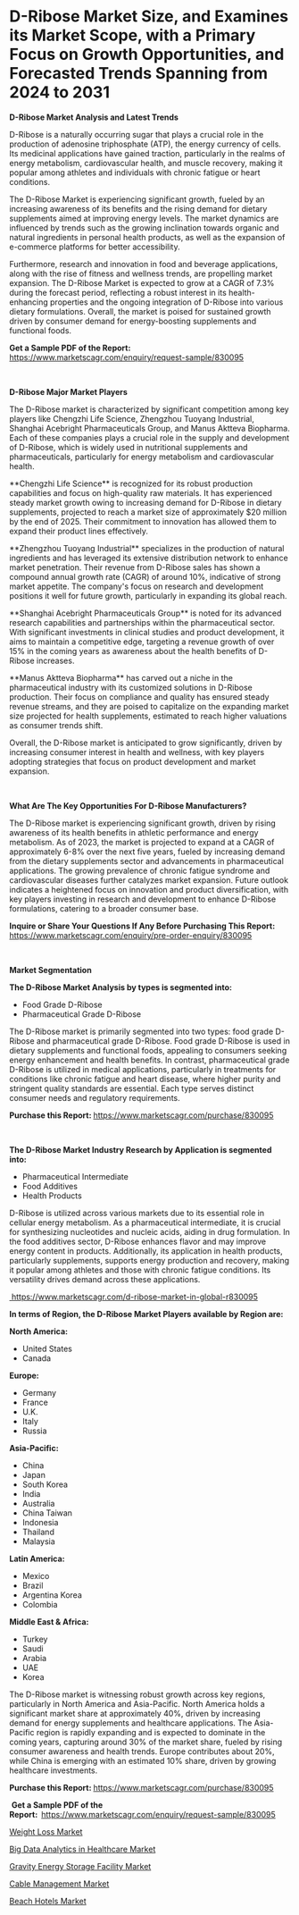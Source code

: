 <p><h1>D-Ribose Market Size, and Examines its Market Scope, with a Primary Focus on Growth Opportunities, and Forecasted Trends Spanning from 2024 to 2031</h1></p><p><strong>D-Ribose Market Analysis and Latest Trends</strong></p>
<p><p>D-Ribose is a naturally occurring sugar that plays a crucial role in the production of adenosine triphosphate (ATP), the energy currency of cells. Its medicinal applications have gained traction, particularly in the realms of energy metabolism, cardiovascular health, and muscle recovery, making it popular among athletes and individuals with chronic fatigue or heart conditions. </p><p>The D-Ribose Market is experiencing significant growth, fueled by an increasing awareness of its benefits and the rising demand for dietary supplements aimed at improving energy levels. The market dynamics are influenced by trends such as the growing inclination towards organic and natural ingredients in personal health products, as well as the expansion of e-commerce platforms for better accessibility.</p><p>Furthermore, research and innovation in food and beverage applications, along with the rise of fitness and wellness trends, are propelling market expansion. The D-Ribose Market is expected to grow at a CAGR of 7.3% during the forecast period, reflecting a robust interest in its health-enhancing properties and the ongoing integration of D-Ribose into various dietary formulations. Overall, the market is poised for sustained growth driven by consumer demand for energy-boosting supplements and functional foods.</p></p>
<p><strong>Get a Sample PDF of the Report:&nbsp;</strong> <a href="https://www.marketscagr.com/enquiry/request-sample/830095?utm_campaign=1339&utm_medium=2&utm_source=Github&utm_content=ia&utm_term=08102024&utm_id=d-ribose">https://www.marketscagr.com/enquiry/request-sample/830095</a></p>
<p>&nbsp;</p>
<p><strong>D-Ribose Major Market Players</strong></p>
<p><p>The D-Ribose market is characterized by significant competition among key players like Chengzhi Life Science, Zhengzhou Tuoyang Industrial, Shanghai Acebright Pharmaceuticals Group, and Manus Aktteva Biopharma. Each of these companies plays a crucial role in the supply and development of D-Ribose, which is widely used in nutritional supplements and pharmaceuticals, particularly for energy metabolism and cardiovascular health.</p><p>**Chengzhi Life Science** is recognized for its robust production capabilities and focus on high-quality raw materials. It has experienced steady market growth owing to increasing demand for D-Ribose in dietary supplements, projected to reach a market size of approximately $20 million by the end of 2025. Their commitment to innovation has allowed them to expand their product lines effectively.</p><p>**Zhengzhou Tuoyang Industrial** specializes in the production of natural ingredients and has leveraged its extensive distribution network to enhance market penetration. Their revenue from D-Ribose sales has shown a compound annual growth rate (CAGR) of around 10%, indicative of strong market appetite. The company's focus on research and development positions it well for future growth, particularly in expanding its global reach.</p><p>**Shanghai Acebright Pharmaceuticals Group** is noted for its advanced research capabilities and partnerships within the pharmaceutical sector. With significant investments in clinical studies and product development, it aims to maintain a competitive edge, targeting a revenue growth of over 15% in the coming years as awareness about the health benefits of D-Ribose increases.</p><p>**Manus Aktteva Biopharma** has carved out a niche in the pharmaceutical industry with its customized solutions in D-Ribose production. Their focus on compliance and quality has ensured steady revenue streams, and they are poised to capitalize on the expanding market size projected for health supplements, estimated to reach higher valuations as consumer trends shift.</p><p>Overall, the D-Ribose market is anticipated to grow significantly, driven by increasing consumer interest in health and wellness, with key players adopting strategies that focus on product development and market expansion.</p></p>
<p>&nbsp;</p>
<p><strong>What Are The Key Opportunities For D-Ribose Manufacturers?</strong></p>
<p><p>The D-Ribose market is experiencing significant growth, driven by rising awareness of its health benefits in athletic performance and energy metabolism. As of 2023, the market is projected to expand at a CAGR of approximately 6-8% over the next five years, fueled by increasing demand from the dietary supplements sector and advancements in pharmaceutical applications. The growing prevalence of chronic fatigue syndrome and cardiovascular diseases further catalyzes market expansion. Future outlook indicates a heightened focus on innovation and product diversification, with key players investing in research and development to enhance D-Ribose formulations, catering to a broader consumer base.</p></p>
<p><strong>Inquire or Share Your Questions If Any Before Purchasing This Report:</strong> <a href="https://www.marketscagr.com/enquiry/pre-order-enquiry/830095?utm_campaign=1339&utm_medium=2&utm_source=Github&utm_content=ia&utm_term=08102024&utm_id=d-ribose">https://www.marketscagr.com/enquiry/pre-order-enquiry/830095</a></p>
<p>&nbsp;</p>
<p><strong>Market Segmentation</strong></p>
<p><strong>The D-Ribose Market Analysis by types is segmented into:</strong></p>
<p><ul><li>Food Grade D-Ribose</li><li>Pharmaceutical Grade D-Ribose</li></ul></p>
<p><p>The D-Ribose market is primarily segmented into two types: food grade D-Ribose and pharmaceutical grade D-Ribose. Food grade D-Ribose is used in dietary supplements and functional foods, appealing to consumers seeking energy enhancement and health benefits. In contrast, pharmaceutical grade D-Ribose is utilized in medical applications, particularly in treatments for conditions like chronic fatigue and heart disease, where higher purity and stringent quality standards are essential. Each type serves distinct consumer needs and regulatory requirements.</p></p>
<p><strong>Purchase this Report:&nbsp;</strong><a href="https://www.marketscagr.com/purchase/830095?utm_campaign=1339&utm_medium=2&utm_source=Github&utm_content=ia&utm_term=08102024&utm_id=d-ribose">https://www.marketscagr.com/purchase/830095</a></p>
<p>&nbsp;</p>
<p><strong>The D-Ribose Market Industry Research by Application is segmented into:</strong></p>
<p><ul><li>Pharmaceutical Intermediate</li><li>Food Additives</li><li>Health Products</li></ul></p>
<p><p>D-Ribose is utilized across various markets due to its essential role in cellular energy metabolism. As a pharmaceutical intermediate, it is crucial for synthesizing nucleotides and nucleic acids, aiding in drug formulation. In the food additives sector, D-Ribose enhances flavor and may improve energy content in products. Additionally, its application in health products, particularly supplements, supports energy production and recovery, making it popular among athletes and those with chronic fatigue conditions. Its versatility drives demand across these applications.</p></p>
<p><a href="https://www.marketscagr.com/d-ribose-market-in-global-r830095?utm_campaign=1339&utm_medium=2&utm_source=Github&utm_content=ia&utm_term=08102024&utm_id=d-ribose">&nbsp;https://www.marketscagr.com/d-ribose-market-in-global-r830095</a></p>
<p><strong>In terms of Region, the D-Ribose Market Players available by Region are:</strong></p>
<p>
    <p> <strong> North America: </strong>
        <ul>
            <li>United States</li>
            <li>Canada</li>
        </ul>
        </p> 
    <p> <strong> Europe: </strong>
        <ul>
            <li>Germany</li>
            <li>France</li>
            <li>U.K.</li>
            <li>Italy</li>
            <li>Russia</li>
        </ul>
        </p> 
    <p> <strong> Asia-Pacific: </strong>
        <ul>
            <li>China</li>
            <li>Japan</li>
            <li>South Korea</li>
            <li>India</li>
            <li>Australia</li>
            <li>China Taiwan</li>
            <li>Indonesia</li>
            <li>Thailand</li>
            <li>Malaysia</li>
        </ul>
        </p> 
    <p> <strong> Latin America: </strong>
        <ul>
            <li>Mexico</li>
            <li>Brazil</li>
            <li>Argentina Korea</li>
            <li>Colombia</li>
        </ul>
        </p> 
    <p> <strong> Middle East & Africa: </strong>
        <ul>
            <li>Turkey</li>
            <li>Saudi</li>
            <li>Arabia</li>
            <li>UAE</li>
            <li>Korea</li>
        </ul>
    </p>
    </p>
<p><p>The D-Ribose market is witnessing robust growth across key regions, particularly in North America and Asia-Pacific. North America holds a significant market share at approximately 40%, driven by increasing demand for energy supplements and healthcare applications. The Asia-Pacific region is rapidly expanding and is expected to dominate in the coming years, capturing around 30% of the market share, fueled by rising consumer awareness and health trends. Europe contributes about 20%, while China is emerging with an estimated 10% share, driven by growing healthcare investments.</p></p>
<p><strong>Purchase this Report: </strong><a href="https://www.marketscagr.com/purchase/830095?utm_campaign=1339&utm_medium=2&utm_source=Github&utm_content=ia&utm_term=08102024&utm_id=d-ribose">https://www.marketscagr.com/purchase/830095</a></p>
<p>&nbsp;<strong>Get a Sample PDF of the Report:&nbsp;&nbsp;</strong><a href="https://www.marketscagr.com/enquiry/request-sample/830095?utm_campaign=1339&utm_medium=2&utm_source=Github&utm_content=ia&utm_term=08102024&utm_id=d-ribose">https://www.marketscagr.com/enquiry/request-sample/830095</a></p>
<p><strong></strong></p>
<p><p><a href="https://www.linkedin.com/pulse/weight-loss-market-global-share-ranking-overall-sales-demand-xq4ye?utm_campaign=1339&utm_medium=2&utm_source=Github&utm_content=ia&utm_term=08102024&utm_id=d-ribose">Weight Loss Market</a></p><p><a href="https://www.linkedin.com/pulse/big-data-analytics-healthcare-industry-forecast-market-shifts-yppqe?utm_campaign=1339&utm_medium=2&utm_source=Github&utm_content=ia&utm_term=08102024&utm_id=d-ribose">Big Data Analytics in Healthcare Market</a></p><p><a href="https://issuu.com/reportprime-2/docs/gravity-energy-storage-facility-market-size-2030.p?utm_campaign=1339&utm_medium=2&utm_source=Github&utm_content=ia&utm_term=08102024&utm_id=d-ribose">Gravity Energy Storage Facility Market</a></p><p><a href="https://www.linkedin.com/pulse/cable-management-market-size-segmentation-trends-growth-hzshe?utm_campaign=1339&utm_medium=2&utm_source=Github&utm_content=ia&utm_term=08102024&utm_id=d-ribose">Cable Management Market</a></p><p><a href="https://www.linkedin.com/pulse/beach-hotels-industry-sector-market-dynamics-future-scenarios-ullae?utm_campaign=1339&utm_medium=2&utm_source=Github&utm_content=ia&utm_term=08102024&utm_id=d-ribose">Beach Hotels Market</a></p></p>